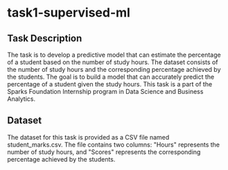 # task1-supervised-ml

## Task Description
The task is to develop a predictive model that can estimate the percentage of a student based on the number of study hours. The dataset consists of the number of study hours and the corresponding percentage achieved by the students. The goal is to build a model that can accurately predict the percentage of a student given the study hours.
This task is a part of the Sparks Foundation Internship program in Data Science and Business Analytics.


## Dataset
The dataset for this task is provided as a CSV file named student_marks.csv. The file contains two columns: "Hours" represents the number of study hours, and "Scores" represents the corresponding percentage achieved by the students.

